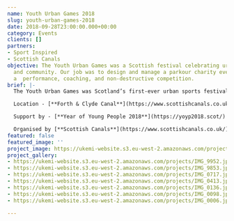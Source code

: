 ```yaml
---
name: Youth Urban Games 2018
slug: youth-urban-games-2018
date: 2018-09-28T23:00:00.000+00:00
category: Events
clients: []
partners:
- Sport Inspired
- Scottish Canals
objective: The Youth Urban Games was a Scottish festival celebrating urban sports
  and community. Our job was to design and manage a parkour charity event. This included
  a  performance, coaching, and non-destructive competition.
brief: |-
  The Youth Urban Games was Scotland’s first-ever urban sports festival, featuring parkour, skateboarding and BMXing. It celebrated urban sports and community. Along with my company [Ukemi](https://ukemi.ninja/) we designed and managed the parkour section of the event. This included the delivery of the largest temporary parkour park ever in Scotland with support from [AiM](https://www.aimsportscademy.com) as well as 200 participants and 15 high-level athletes.

  Location - [**Forth & Clyde Canal**](https://www.scottishcanals.co.uk/canals/forth-clyde-canal/).

  Support by - [**Year of Young People 2018**](https://yoyp2018.scot/) [**EventScotland**](http://www.eventscotland.org/) [**VisitScotland**](https://www.visitscotland.com/)

  Organised by [**Scottish Canals**](https://www.scottishcanals.co.uk/) in partnership with [Ukemi](https://ukemi.ninja) [Team Extreme](http://www.teamextreme.co.uk) [Skateboard Scotland](https://skateboardscotland.com) [**SportInspired**](https://sportinspired.org/)
featured: false
featured_image: ''
project_image: https://ukemi-website.s3.eu-west-2.amazonaws.com/projects/yug18.jpg
project_gallery:
- https://ukemi-website.s3.eu-west-2.amazonaws.com/projects/IMG_9952.jpg
- https://ukemi-website.s3.eu-west-2.amazonaws.com/projects/IMG_9853.jpg
- https://ukemi-website.s3.eu-west-2.amazonaws.com/projects/IMG_0717.jpg
- https://ukemi-website.s3.eu-west-2.amazonaws.com/projects/IMG_0413.jpg
- https://ukemi-website.s3.eu-west-2.amazonaws.com/projects/IMG_0136.jpg
- https://ukemi-website.s3.eu-west-2.amazonaws.com/projects/IMG_0098.jpg
- https://ukemi-website.s3.eu-west-2.amazonaws.com/projects/IMG_0006.jpg

---
```

